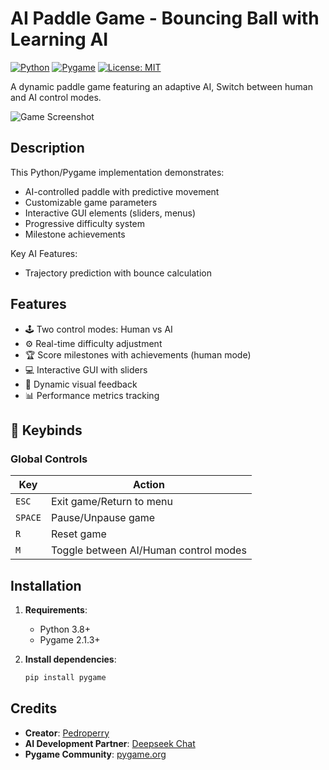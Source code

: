 # AI Paddle Game - Bouncing Ball with Learning AI

[![Python](https://img.shields.io/badge/Python-3.8%2B-blue.svg)](https://python.org)
[![Pygame](https://img.shields.io/badge/Pygame-2.1.3-purple.svg)](https://pygame.org)
[![License: MIT](https://img.shields.io/badge/License-MIT-yellow.svg)](https://opensource.org/licenses/MIT)

A dynamic paddle game featuring an adaptive AI, Switch between human and AI control modes.

![Game Screenshot](https://github.com/user-attachments/assets/420738f1-fe09-42a4-aa18-4c7d5053e3bb)


## Description

This Python/Pygame implementation demonstrates:
- AI-controlled paddle with predictive movement
- Customizable game parameters
- Interactive GUI elements (sliders, menus)
- Progressive difficulty system
- Milestone achievements

Key AI Features:
- Trajectory prediction with bounce calculation


## Features

- 🕹️ Two control modes: Human vs AI
- ⚙️ Real-time difficulty adjustment
- 🏆 Score milestones with achievements (human mode)
- 💻 Interactive GUI with sliders
- 🎨 Dynamic visual feedback
- 📊 Performance metrics tracking


## 🔑 Keybinds

### Global Controls
| Key | Action |
|-----|--------|
| `ESC` | Exit game/Return to menu |
| `SPACE` | Pause/Unpause game |
| `R` | Reset game |
| `M` | Toggle between AI/Human control modes |

## Installation

1. **Requirements**:
   - Python 3.8+
   - Pygame 2.1.3+

2. **Install dependencies**:
   ```bash
   pip install pygame
## Credits

- **Creator**: [Pedroperry](https://github.com/Pedroperry)
- **AI Development Partner**: [Deepseek Chat](https://chat.deepseek.com)
- **Pygame Community**: [pygame.org](https://pygame.org)
